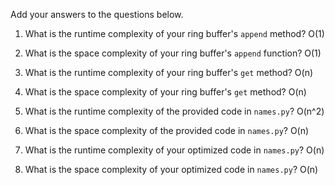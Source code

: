 Add your answers to the questions below.

1. What is the runtime complexity of your ring buffer's `append` method?
	O(1)

2. What is the space complexity of your ring buffer's `append` function?
	O(1)

3. What is the runtime complexity of your ring buffer's `get` method?
	O(n)

4. What is the space complexity of your ring buffer's `get` method?
	O(n)

5. What is the runtime complexity of the provided code in `names.py`?
	O(n^2)

6. What is the space complexity of the provided code in `names.py`?
	O(n)

7. What is the runtime complexity of your optimized code in `names.py`?
	O(n)

8. What is the space complexity of your optimized code in `names.py`?
	O(n)
